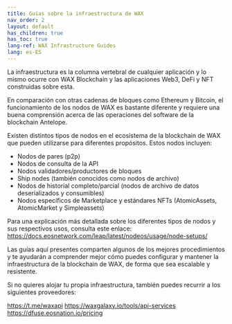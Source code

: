 ```yaml
---
title: Guías sobre la infraestructura de WAX
nav_order: 2
layout: default
has_children: true
has_toc: true
lang-ref: WAX Infrastructure Guides
lang: es-ES
---
```


La infraestructura es la columna vertebral de cualquier aplicación y lo mismo ocurre con WAX Blockchain y las aplicaciones Web3, DeFi y NFT construidas sobre esta.

En comparación con otras cadenas de bloques como Ethereum y Bitcoin, el funcionamiento de los nodos de WAX es bastante diferente y requiere una buena comprensión acerca de las operaciones del software de la blockchain Antelope.

Existen distintos tipos de nodos en el ecosistema de la blockchain de WAX que pueden utilizarse para diferentes propósitos. Estos nodos incluyen:

- Nodos de pares (p2p)
- Nodos de consulta de la API
- Nodos validadores/productores de bloques
- Ship nodes (también conocidos como nodos de archivo)
- Nodos de historial completo/parcial (nodos de archivo de datos deserializados y consumibles)
- Nodos específicos de Marketplace y estándares NFTs (AtomicAssets, AtomicMarket y Simpleassets)

Para una explicación más detallada sobre los diferentes tipos de nodos y sus respectivos usos, consulta este enlace: https://docs.eosnetwork.com/leap/latest/nodeos/usage/node-setups/

Las guías aquí presentes comparten algunos de los mejores procedimientos y te ayudarán a comprender mejor cómo puedes configurar y mantener la infraestructura de la blockchain de WAX, de forma que sea escalable y resistente.

Si no quieres alojar tu propia infraestructura, también puedes recurrir a los siguientes proveedores:

https://t.me/waxapi
https://waxgalaxy.io/tools/api-services
https://dfuse.eosnation.io/pricing
